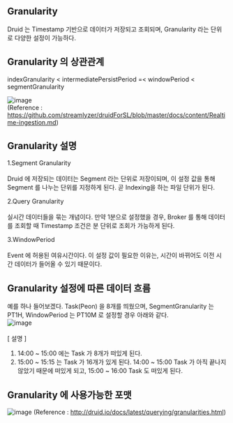 ## Granularity
Druid 는 Timestamp 기반으로 데이터가 저장되고 조회되며, Granularity 라는 단위로 다양한 설정이 가능하다.

## Granularity 의 상관관계
indexGranularity < intermediatePersistPeriod =< windowPeriod < segmentGranularity

![image](https://user-images.githubusercontent.com/4033129/44765771-415cab80-ab91-11e8-83ff-e418487d6838.png)<br/>
(Reference : https://github.com/streamlyzer/druidForSL/blob/master/docs/content/Realtime-ingestion.md)

## Granularity 설명

1.Segment Granularity<br/><br/>
Druid 에 저장되는 데이터는 Segment 라는 단위로 저장이되며,
이 설정 값을 통해 Segment 를 나누는 단위를 지정하게 된다. 곧 Indexing을 하는 파일 단위가 된다.

2.Query Granularity<br/><br/>
실시간 데이터들을 묶는 개념이다.
만약 1분으로 설정했을 경우, Broker 를 통해 데이터를 조회할 때 Timestamp 조건은 분 단위로 조회가 가능하게 된다.

3.WindowPeriod<br/><br/>
Event 에 허용된 여유시간이다.
이 설정 값이 필요한 이유는, 시간이 바뀌어도 이전 시간 데이터가 들어올 수 있기 때문이다.

## Granularity 설정에 따른 데이터 흐름

예를 하나 들어보겠다.
Task(Peon) 을 8개를 띄웠으며,
SegmentGranularity 는 PT1H, WindowPeriod 는 PT10M 로 설정할 경우 아래와 같다.<br/>
![image](https://user-images.githubusercontent.com/4033129/44766024-67368000-ab92-11e8-9ba0-39d6761cc2f7.png)<br/><br/>
[ 설명 ]<br/>
1. 14:00 ~ 15:00 에는 Task 가 8개가 떠있게 된다.<br/>
2. 15:00 ~ 15:15 는 Task 가 16개가 있게 된다. 14:00 ~ 15:00 Task 가 아직 끝나지 않았기 때문에 떠있게 되고, 15:00 ~ 16:00 Task 도 떠있게 된다.


## Granularity 에 사용가능한 포맷
![image](https://user-images.githubusercontent.com/4033129/44765988-43733a00-ab92-11e8-9e8b-d6b793137b42.png)
(Reference : http://druid.io/docs/latest/querying/granularities.html)
